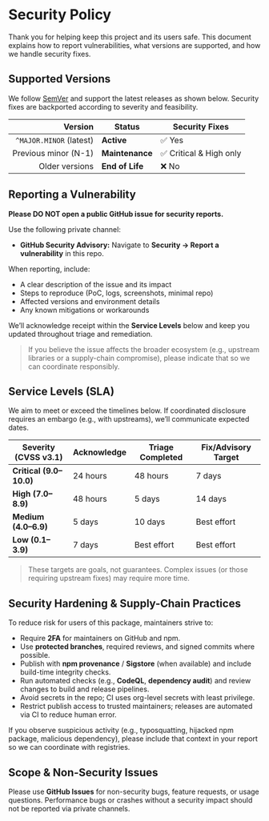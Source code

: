 # Security Policy

Thank you for helping keep this project and its users safe. This document explains how to report vulnerabilities, what versions are supported, and how we handle security fixes.

## Supported Versions

We follow [SemVer](https://semver.org/) and support the latest releases as shown below. Security fixes are backported according to severity and feasibility.

| Version | Status            | Security Fixes |
|--------:|-------------------|----------------|
| `^MAJOR.MINOR` (latest) | **Active**         | ✅ Yes |
| Previous minor (N-1) | **Maintenance**    | ✅ Critical & High only |
| Older versions | **End of Life** | ❌ No |

## Reporting a Vulnerability

**Please DO NOT open a public GitHub issue for security reports.**

Use the following private channel:
- **GitHub Security Advisory:** Navigate to **Security → Report a vulnerability** in this repo.

When reporting, include:
- A clear description of the issue and its impact
- Steps to reproduce (PoC, logs, screenshots, minimal repo)
- Affected versions and environment details
- Any known mitigations or workarounds

We’ll acknowledge receipt within the **Service Levels** below and keep you updated throughout triage and remediation.

> If you believe the issue affects the broader ecosystem (e.g., upstream libraries or a supply-chain compromise), please indicate that so we can coordinate responsibly.

## Service Levels (SLA)

We aim to meet or exceed the timelines below. If coordinated disclosure requires an embargo (e.g., with upstreams), we’ll communicate expected dates.

| Severity (CVSS v3.1) | Acknowledge | Triage Completed | Fix/Advisory Target |
|----------------------|-------------|------------------|---------------------|
| **Critical (9.0–10.0)** | 24 hours    | 48 hours          | 7 days              |
| **High (7.0–8.9)**     | 48 hours    | 5 days            | 14 days             |
| **Medium (4.0–6.9)**   | 5 days      | 10 days           | Best effort         |
| **Low (0.1–3.9)**      | 7 days      | Best effort       | Best effort         |

> These targets are goals, not guarantees. Complex issues (or those requiring upstream fixes) may require more time.

## Security Hardening & Supply-Chain Practices

To reduce risk for users of this package, maintainers strive to:
- Require **2FA** for maintainers on GitHub and npm.
- Use **protected branches**, required reviews, and signed commits where possible.
- Publish with **npm provenance** / **Sigstore** (when available) and include build-time integrity checks.
- Run automated checks (e.g., **CodeQL**, **dependency audit**) and review changes to build and release pipelines.
- Avoid secrets in the repo; CI uses org-level secrets with least privilege.
- Restrict publish access to trusted maintainers; releases are automated via CI to reduce human error.

If you observe suspicious activity (e.g., typosquatting, hijacked npm package, malicious dependency), please include that context in your report so we can coordinate with registries.

## Scope & Non-Security Issues

Please use **GitHub Issues** for non-security bugs, feature requests, or usage questions. Performance bugs or crashes without a security impact should not be reported via private channels.

